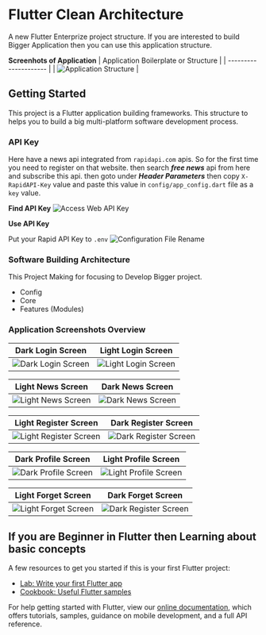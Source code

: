 # Flutter Clean Architecture

A new Flutter Enterprize project structure. If you are interested to build Bigger Application then you can use this application structure.

**Screenhots of Application**
| Application Boilerplate or Structure |
| --------------------- |
| ![Application Structure](./screenshots/application_structure.png) |

## Getting Started

This project is a Flutter application building frameworks. This structure to helps you to build a big multi-platform software development process.

<!-- First download this project after then you get error from ```features/main_app/providers/news_provider.dart``` this file. -->

### API Key

Here have a news api integrated from `rapidapi.com` apis. So for the first time you need to register on that website. then search ***free news*** api from here and subscribe this api. then goto under ***Header Parameters*** then copy `X-RapidAPI-Key` value and paste this value in `config/app_config.dart` file as a `key` value.

**Find API Key**
![Access Web API Key](./screenshots/Access_Web_API_Key.png)

**Use API Key**

Put your Rapid API Key to `.env`
![Configuration File Rename](./screenshots/env.png)

### Software Building Architecture

This Project Making for focusing to Develop Bigger project.

- Config
- Core
- Features (Modules)

### Application Screenshots Overview
| Dark Login Screen |  Light Login Screen |
| ------------------- | ----------------- |
|![Dark Login Screen](./screenshots/Screenshot_1.png)|![Light Login Screen](./screenshots/Screenshot_2.png) |

| Light News Screen |  Dark News Screen |
| ------------------- | ----------------- |
| ![Light News Screen](./screenshots/Screenshot_3.png) | ![Dark News Screen](./screenshots/Screenshot_4.png) |

| Light Register Screen |  Dark Register Screen |
| ------------------- | ----------------- |
| ![Light Register Screen](./screenshots/Screenshot_5.png) | ![Dark Register Screen](./screenshots/Screenshot_6.png) |

| Dark Profile Screen |  Light Profile Screen |
| ------------------- | ----------------- |
| ![Dark Profile Screen](./screenshots/Screenshot_7.png) | ![Light Profile Screen](./screenshots/Screenshot_8.png) |

| Light Forget Screen |  Dark Forget Screen |
| ------------------- | ----------------- |
| ![Light Forget Screen](./screenshots/Screenshot_9.png) | ![Dark Register Screen](./screenshots/Screenshot_10.png) |

## If you are Beginner in Flutter then Learning about basic concepts

A few resources to get you started if this is your first Flutter project:

- [Lab: Write your first Flutter app](https://flutter.dev/docs/get-started/codelab)
- [Cookbook: Useful Flutter samples](https://flutter.dev/docs/cookbook)

For help getting started with Flutter, view our
[online documentation](https://flutter.dev/docs), which offers tutorials,
samples, guidance on mobile development, and a full API reference.

